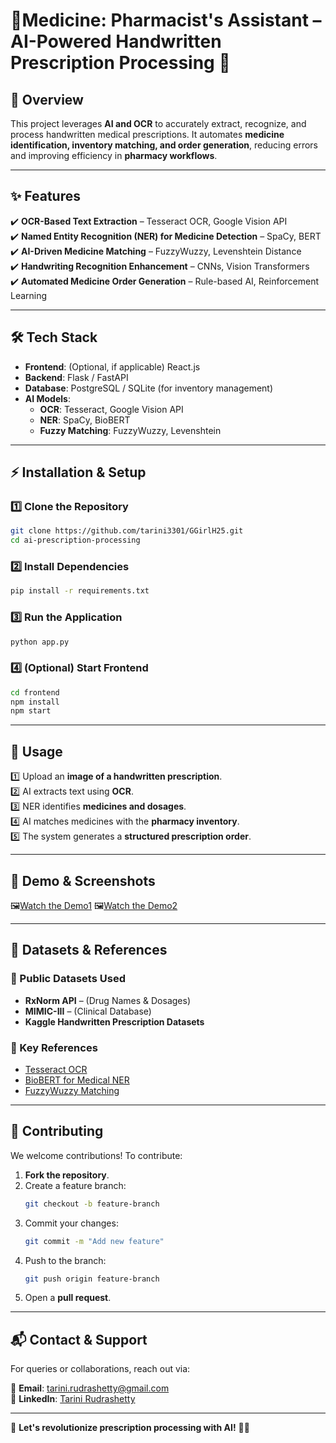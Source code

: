 # 🏥Medicine: Pharmacist's Assistant – AI-Powered Handwritten Prescription Processing 🚀  

## 📌 Overview  
This project leverages **AI and OCR** to accurately extract, recognize, and process handwritten medical prescriptions. It automates **medicine identification, inventory matching, and order generation**, reducing errors and improving efficiency in **pharmacy workflows**.  

---

## ✨ Features  
✔️ **OCR-Based Text Extraction** – Tesseract OCR, Google Vision API  
✔️ **Named Entity Recognition (NER) for Medicine Detection** – SpaCy, BERT  
✔️ **AI-Driven Medicine Matching** – FuzzyWuzzy, Levenshtein Distance  
✔️ **Handwriting Recognition Enhancement** – CNNs, Vision Transformers  
✔️ **Automated Medicine Order Generation** – Rule-based AI, Reinforcement Learning  

---

## 🛠 Tech Stack  
- **Frontend**: (Optional, if applicable) React.js  
- **Backend**: Flask / FastAPI  
- **Database**: PostgreSQL / SQLite (for inventory management)  
- **AI Models**:  
  - **OCR**: Tesseract, Google Vision API  
  - **NER**: SpaCy, BioBERT  
  - **Fuzzy Matching**: FuzzyWuzzy, Levenshtein  

---

## ⚡ Installation & Setup  

### 1️⃣ Clone the Repository  
```bash
git clone https://github.com/tarini3301/GGirlH25.git
cd ai-prescription-processing
```

### 2️⃣ Install Dependencies  
```bash
pip install -r requirements.txt
```

### 3️⃣ Run the Application  
```bash
python app.py
```

### 4️⃣ (Optional) Start Frontend  
```bash
cd frontend
npm install
npm start
```

---

## 🚀 Usage  
1️⃣ Upload an **image of a handwritten prescription**.  
2️⃣ AI extracts text using **OCR**.  
3️⃣ NER identifies **medicines and dosages**.  
4️⃣ AI matches medicines with the **pharmacy inventory**.  
5️⃣ The system generates a **structured prescription order**.  

---

## 📸 Demo & Screenshots  
🖼[Watch the Demo1](https://www.youtube.com/watch?v=omjoT_cmTBU)
🖼[Watch the Demo2](https://www.youtube.com/watch?v=0xEr85eqdvU)  

---

## 📂 Datasets & References  

### 📌 Public Datasets Used  
- **RxNorm API** – (Drug Names & Dosages)  
- **MIMIC-III** – (Clinical Database)  
- **Kaggle Handwritten Prescription Datasets**  

### 📌 Key References  
- [Tesseract OCR](https://github.com/tesseract-ocr/tesseract)  
- [BioBERT for Medical NER](https://github.com/dmis-lab/biobert)  
- [FuzzyWuzzy Matching](https://github.com/seatgeek/fuzzywuzzy)  

---

## 🤝 Contributing  
We welcome contributions! To contribute:  

1. **Fork the repository**.  
2. Create a feature branch:  
   ```bash
   git checkout -b feature-branch
   ```
3. Commit your changes:  
   ```bash
   git commit -m "Add new feature"
   ```
4. Push to the branch:  
   ```bash
   git push origin feature-branch
   ```
5. Open a **pull request**.  

---

## 📬 Contact & Support  
For queries or collaborations, reach out via:  

📧 **Email**: [tarini.rudrashetty@gmail.com](mailto:tarini.rudrashetty@gmail.com)  
🔗 **LinkedIn**: [Tarini Rudrashetty](https://www.linkedin.com/in/tarinirudrashetty24062004/)  

---

🚀 **Let's revolutionize prescription processing with AI!** 🏥🔬  
